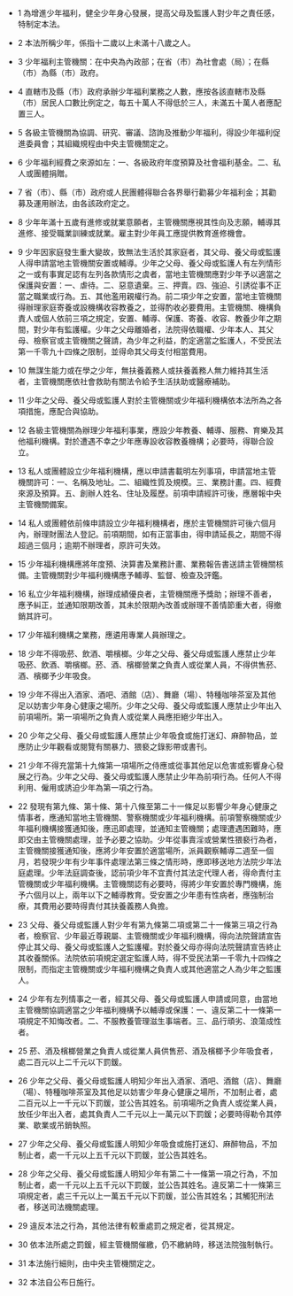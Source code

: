 * 1 為增進少年福利，健全少年身心發展，提高父母及監護人對少年之責任感，特制定本法。

* 2 本法所稱少年，係指十二歲以上未滿十八歲之人。

* 3 少年福利主管機關：在中央為內政部；在省（市）為社會處（局）；在縣（市）為縣（市）政府。

* 4 直轄市及縣（市）政府承辦少年福利業務之人數，應按各該直轄市及縣（市）居民人口數比例定之，每五十萬人不得低於三人，未滿五十萬人者應配置三人。

* 5 各級主管機關為協調、研究、審議、諮詢及推動少年福利，得設少年福利促進委員會；其組織規程由中央主管機關定之。

* 6 少年福利經費之來源如左：一、各級政府年度預算及社會福利基金。二、私人或團體捐贈。

* 7 省（市）、縣（市）政府或人民團體得聯合各界舉行勸募少年福利金；其勸募及運用辦法，由各該政府定之。

* 8 少年年滿十五歲有進修或就業意願者，主管機關應視其性向及志願，輔導其進修、接受職業訓練或就業。雇主對少年員工應提供教育進修機會。

* 9 少年因家庭發生重大變故，致無法生活於其家庭者，其父母、養父母或監護人得申請當地主管機關安置或輔導。少年之父母、養父母或監護人有左列情形之一或有事實足認有左列各款情形之虞者，當地主管機關應對少年予以適當之保護與安置：一、虐待。二、惡意遺棄。三、押賣。四、強迫、引誘從事不正當之職業或行為。五、其他濫用親權行為。前二項少年之安置，當地主管機關得辦理家庭寄養或設機構收容教養之，並得酌收必要費用。主管機關、機構負責人或個人依前三項之規定，安置、輔導、保護、寄養、收容、教養少年之期間，對少年有監護權。少年之父母離婚者，法院得依職權、少年本人、其父母、檢察官或主管機關之聲請，為少年之利益，酌定適當之監護人，不受民法第一千零九十四條之限制，並得命其父母支付相當費用。

* 10 無謀生能力或在學之少年，無扶養義務人或扶養義務人無力維持其生活者，主管機關應依社會救助有關法令給予生活扶助或醫療補助。

* 11 少年之父母、養父母或監護人對於主管機關或少年福利機構依本法所為之各項措施，應配合與協助。

* 12 各級主管機關為辦理少年福利事業，應設少年教養、輔導、服務、育樂及其他福利機構。對於遭遇不幸之少年應專設收容教養機構；必要時，得聯合設立。

* 13 私人或團體設立少年福利機構，應以申請書載明左列事項，申請當地主管機關許可：一、名稱及地址。二、組織性質及規模。三、業務計畫。四、經費來源及預算。五、創辦人姓名、住址及履歷。前項申請經許可後，應層報中央主管機關備案。

* 14 私人或團體依前條申請設立少年福利機構者，應於主管機關許可後六個月內，辦理財團法人登記。前項期間，如有正當事由，得申請延長之，期間不得超過三個月；逾期不辦理者，原許可失效。

* 15 少年福利機構應將年度預、決算書及業務計畫、業務報告書送請主管機關核備。主管機關對少年福利機構應予輔導、監督、檢查及評鑑。

* 16 私立少年福利機構，辦理成績優良者，主管機關應予獎助；辦理不善者，應予糾正，並通知限期改善，其未於限期內改善或辦理不善情節重大者，得撤銷其許可。

* 17 少年福利機構之業務，應遴用專業人員辦理之。

* 18 少年不得吸菸、飲酒、嚼檳榔。少年之父母、養父母或監護人應禁止少年吸菸、飲酒、嚼檳榔。菸、酒、檳榔營業之負責人或從業人員，不得供售菸、酒、檳榔予少年吸食。

* 19 少年不得出入酒家、酒吧、酒館（店）、舞廳（場）、特種咖啡茶室及其他足以妨害少年身心健康之場所。少年之父母、養父母或監護人應禁止少年出入前項場所。第一項場所之負責人或從業人員應拒絕少年出入。

* 20 少年之父母、養父母或監護人應禁止少年吸食或施打迷幻、麻醉物品，並應防止少年觀看或閱覽有關暴力、猥褻之錄影帶或書刊。

* 21 少年不得充當第十九條第一項場所之侍應或從事其他足以危害或影響身心發展之行為。少年之父母、養父母或監護人應禁止少年為前項行為。任何人不得利用、僱用或誘迫少年為第一項之行為。

* 22 發現有第九條、第十條、第十八條至第二十一條足以影響少年身心健康之情事者，應通知當地主管機關、警察機關或少年福利機構。前項警察機關或少年福利機構接獲通知後，應迅即處理，並通知主管機關；處理遭遇困難時，應即交由主管機關處理，並予必要之協助。少年從事賣淫或營業性猥褻行為者，主管機關接獲通知後，應將少年安置於適當場所，派員觀察輔導二週至一個月，若發現少年有少年事件處理法第三條之情形時，應即移送地方法院少年法庭處理。少年法庭調查後，認前項少年不宜責付其法定代理人者，得命責付主管機關或少年福利機構。主管機關認有必要時，得將少年安置於專門機構，施予六個月以上，兩年以下之輔導教育。受安置之少年患有性病者，應強制治療，其費用必要時得責付其扶養義務人負擔。

* 23 父母、養父母或監護人對少年有第九條第二項或第二十一條第三項之行為者，檢察官、少年最近尊親屬、主管機關或少年福利機構，得向法院聲請宣告停止其父母、養父母或監護人之監護權。對於養父母亦得向法院聲請宣告終止其收養關係。法院依前項規定選定監護人時，得不受民法第一千零九十四條之限制，而指定主管機關或少年福利機構之負責人或其他適當之人為少年之監護人。

* 24 少年有左列情事之一者，經其父母、養父母或監護人申請或同意，由當地主管機關協調適當之少年福利機構予以輔導或保護：一、違反第二十一條第一項規定不知悔改者。二、不服教養管理滋生事端者。三、品行頑劣、浪蕩成性者。

* 25 菸、酒及檳榔營業之負責人或從業人員供售菸、酒及檳榔予少年吸食者，處二百元以上二千元以下罰鍰。

* 26 少年之父母、養父母或監護人明知少年出入酒家、酒吧、酒館（店）、舞廳（場）、特種咖啡茶室及其他足以妨害少年身心健康之場所，不加制止者，處二百元以上一千元以下罰鍰，並公告其姓名。前項場所之負責人或從業人員，放任少年出入者，處其負責人二千元以上一萬元以下罰鍰；必要時得勒令其停業、歇業或吊銷執照。

* 27 少年之父母、養父母或監護人明知少年吸食或施打迷幻、麻醉物品，不加制止者，處一千元以上五千元以下罰鍰，並公告其姓名。

* 28 少年之父母、養父母或監護人明知少年有第二十一條第一項之行為，不加制止者，處一千元以上五千元以下罰鍰，並公告其姓名。違反第二十一條第三項規定者，處三千元以上一萬五千元以下罰鍰，並公告其姓名；其觸犯刑法者，移送司法機關處理。

* 29 違反本法之行為，其他法律有較重處罰之規定者，從其規定。

* 30 依本法所處之罰鍰，經主管機關催繳，仍不繳納時，移送法院強制執行。

* 31 本法施行細則，由中央主管機關定之。

* 32 本法自公布日施行。

